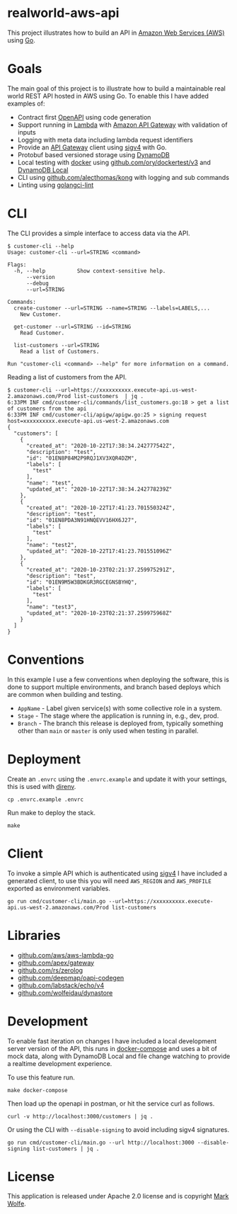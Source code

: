 # realworld-aws-api

This project illustrates how to build an API in [Amazon Web Services (AWS)](https://aws.amazon.com/) using [Go](https://golang.org).

# Goals

The main goal of this project is to illustrate how to build a maintainable real world REST API hosted in AWS using Go. To enable this I have added examples of:

* Contract first [OpenAPI](https://swagger.io/specification/) using code generation
* Support running in [Lambda](https://aws.amazon.com/lambda/) with [Amazon API Gateway](https://aws.amazon.com/api-gateway/) with validation of inputs
* Logging with meta data including lambda request identifiers
* Provide an [API Gateway](https://aws.amazon.com/api-gateway/) client using [sigv4](https://docs.aws.amazon.com/general/latest/gr/signature-version-4.html) with Go.
* Protobuf based versioned storage using [DynamoDB](https://aws.amazon.com/dynamodb/)
* Local testing with [docker](https://www.docker.com) using [github.com/ory/dockertest/v3](https://github.com/ory/dockertest) and [DynamoDB Local](https://hub.docker.com/r/amazon/dynamodb-local/)
* CLI using [github.com/alecthomas/kong](https://github.com/alecthomas/kong) with logging and sub commands
* Linting using [golangci-lint](https://github.com/golangci/golangci-lint)

# CLI

The CLI provides a simple interface to access data via the API.

```
$ customer-cli --help
Usage: customer-cli --url=STRING <command>

Flags:
  -h, --help          Show context-sensitive help.
      --version
      --debug
      --url=STRING

Commands:
  create-customer --url=STRING --name=STRING --labels=LABELS,...
    New Customer.

  get-customer --url=STRING --id=STRING
    Read Customer.

  list-customers --url=STRING
    Read a list of Customers.

Run "customer-cli <command> --help" for more information on a command.

```

Reading a list of customers from the API.

```
$ customer-cli --url=https://xxxxxxxxxx.execute-api.us-west-2.amazonaws.com/Prod list-customers  | jq .
6:33PM INF cmd/customer-cli/commands/list_customers.go:18 > get a list of customers from the api
6:33PM INF cmd/customer-cli/apigw/apigw.go:25 > signing request host=xxxxxxxxxx.execute-api.us-west-2.amazonaws.com
{
  "customers": [
    {
      "created_at": "2020-10-22T17:38:34.242777542Z",
      "description": "test",
      "id": "01EN8P84M2P9RQJ1XV3XQR4DZM",
      "labels": [
        "test"
      ],
      "name": "test",
      "updated_at": "2020-10-22T17:38:34.242778239Z"
    },
    {
      "created_at": "2020-10-22T17:41:23.701550324Z",
      "description": "test",
      "id": "01EN8PDA3N91HNQEVV16HX6J27",
      "labels": [
        "test"
      ],
      "name": "test2",
      "updated_at": "2020-10-22T17:41:23.701551096Z"
    },
    {
      "created_at": "2020-10-23T02:21:37.259975291Z",
      "description": "test",
      "id": "01EN9M5W3BDKGR3RGCEGNSBYHQ",
      "labels": [
        "test"
      ],
      "name": "test3",
      "updated_at": "2020-10-23T02:21:37.259975968Z"
    }
  ]
}
```

# Conventions

In this example I use a few conventions when deploying the software, this is done to support multiple environments, and branch based deploys which are common when building and testing.

* `AppName` - Label given service(s) with some collective role in a system.
* `Stage` - The stage where the application is running in, e.g., dev, prod.
* `Branch` - The branch this release is deployed from, typically something other than `main` or `master` is only used when testing in parallel.

# Deployment

Create an `.envrc` using the `.envrc.example` and update it with your settings, this is used with [direnv](https://direnv.net/).

```
cp .envrc.example .envrc
```

Run make to deploy the stack.

```
make
```

# Client

To invoke a simple API which is authenticated using [sigv4](https://docs.aws.amazon.com/general/latest/gr/signature-version-4.html) I have included a generated client, to use this you will need `AWS_REGION` and `AWS_PROFILE` exported as environment variables.

```
go run cmd/customer-cli/main.go --url=https://xxxxxxxxxx.execute-api.us-west-2.amazonaws.com/Prod list-customers
```

# Libraries

* [github.com/aws/aws-lambda-go](https://github.com/aws/aws-lambda-go)
* [github.com/apex/gateway](https://github.com/apex/gateway)
* [github.com/rs/zerolog](https://github.com/rs/zerolog)
* [github.com/deepmap/oapi-codegen](https://github.com/deepmap/oapi-codegen)
* [github.com/labstack/echo/v4](https://github.com/labstack/echo/v4)
* [github.com/wolfeidau/dynastore](https://github.com/wolfeidau/dynastore)

# Development

To enable fast iteration on changes I have included a local development server version of the API, this runs in [docker-compose](https://docs.docker.com/compose/) and uses a bit of mock data, along with DynamoDB Local and file change watching to provide a realtime development experience.

To use this feature run.

```
make docker-compose
```

Then load up the openapi in postman, or hit the service curl as follows.

```
curl -v http://localhost:3000/customers | jq .
```

Or using the CLI with `--disable-signing` to avoid including sigv4 signatures.

```
go run cmd/customer-cli/main.go --url http://localhost:3000 --disable-signing list-customers | jq .
```

# License

This application is released under Apache 2.0 license and is copyright [Mark Wolfe](https://www.wolfe.id.au).